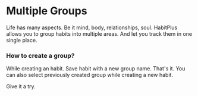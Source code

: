 # Multiple Groups

Life has many aspects. Be it mind, body, relationships, soul. 
HabitPlus allows you to group habits into multiple areas. And let you track them in one single place.

### How to create a group?

While creating an habit. Save habit with a new group name. That's it.
You can also select previously created group while creating a new habit.

Give it a try.